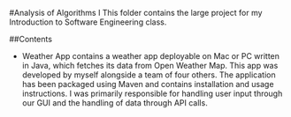 #Analysis of Algorithms I
This folder contains the large project for my Introduction to Software Engineering class.

##Contents
* Weather App contains a weather app deployable on Mac or PC written in Java, which fetches its data from Open Weather Map. This app was developed by myself alongside a team of four others. The application has been packaged using Maven and contains installation and usage instructions. I was primarily responsible for handling user input through our GUI and the handling of data through API calls.